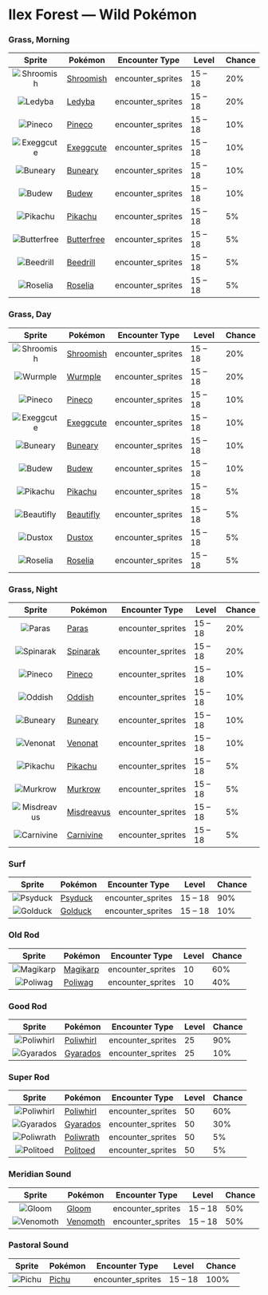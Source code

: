 # Ilex Forest — Wild Pokémon

### Grass, Morning

| Sprite | Pokémon | Encounter Type | Level | Chance |
|:------:|---------|:--------------:|-------|--------|
| ![Shroomish](../../assets/sprites/shroomish/front.gif "Shroomish: If it senses danger, it scatters spores from the top of its head to protect itself.") | [Shroomish](../../pokemon/shroomish.md) | encounter_sprites| 15 – 18 | 20% |
| ![Ledyba](../../assets/sprites/ledyba/front.gif "Ledyba: When the weather turns cold, lots of LEDYBA gather from everywhere to cluster and keep each other warm.") | [Ledyba](../../pokemon/ledyba.md) | encounter_sprites| 15 – 18 | 20% |
| ![Pineco](../../assets/sprites/pineco/front.gif "Pineco: It hangs and waits for flying insect prey to come near. It does not move about much on its own.") | [Pineco](../../pokemon/pineco.md) | encounter_sprites| 15 – 18 | 10% |
| ![Exeggcute](../../assets/sprites/exeggcute/front.gif "Exeggcute: Using telepathy only they can employ, they always form a cluster of six EXEGGCUTE.") | [Exeggcute](../../pokemon/exeggcute.md) | encounter_sprites| 15 – 18 | 10% |
| ![Buneary](../../assets/sprites/buneary/front.gif "Buneary: You can tell how it feels by the way it rolls its ears. When it’s scared, both ears are rolled up.") | [Buneary](../../pokemon/buneary.md) | encounter_sprites| 15 – 18 | 10% |
| ![Budew](../../assets/sprites/budew/front.gif "Budew: When it feels the sun’s warm touch, it opens its bud to release pollen. It lives alongside clear pools.") | [Budew](../../pokemon/budew.md) | encounter_sprites| 15 – 18 | 10% |
| ![Pikachu](../../assets/sprites/pikachu/front.gif "Pikachu: It raises its tail to check its surroundings. The tail is sometimes struck by lightning in this pose.") | [Pikachu](../../pokemon/pikachu.md) | encounter_sprites| 15 – 18 | 5% |
| ![Butterfree](../../assets/sprites/butterfree/front.gif "Butterfree: Water-repellent powder on its wings enables it to collect honey, even in the heaviest of rains.") | [Butterfree](../../pokemon/butterfree.md) | encounter_sprites| 15 – 18 | 5% |
| ![Beedrill](../../assets/sprites/beedrill/front.gif "Beedrill: It has three poison barbs. The barb on its tail secretes the most powerful poison.") | [Beedrill](../../pokemon/beedrill.md) | encounter_sprites| 15 – 18 | 5% |
| ![Roselia](../../assets/sprites/roselia/front.gif "Roselia: ROSELIA that drink nutritionally rich springwater are said to reveal rare coloration when they bloom.") | [Roselia](../../pokemon/roselia.md) | encounter_sprites| 15 – 18 | 5% |

### Grass, Day

| Sprite | Pokémon | Encounter Type | Level | Chance |
|:------:|---------|:--------------:|-------|--------|
| ![Shroomish](../../assets/sprites/shroomish/front.gif "Shroomish: If it senses danger, it scatters spores from the top of its head to protect itself.") | [Shroomish](../../pokemon/shroomish.md) | encounter_sprites| 15 – 18 | 20% |
| ![Wurmple](../../assets/sprites/wurmple/front.gif "Wurmple: It lives among the tall grass and in forests. It repels attacks by  raising up the spikes on its rear.") | [Wurmple](../../pokemon/wurmple.md) | encounter_sprites| 15 – 18 | 20% |
| ![Pineco](../../assets/sprites/pineco/front.gif "Pineco: It hangs and waits for flying insect prey to come near. It does not move about much on its own.") | [Pineco](../../pokemon/pineco.md) | encounter_sprites| 15 – 18 | 10% |
| ![Exeggcute](../../assets/sprites/exeggcute/front.gif "Exeggcute: Using telepathy only they can employ, they always form a cluster of six EXEGGCUTE.") | [Exeggcute](../../pokemon/exeggcute.md) | encounter_sprites| 15 – 18 | 10% |
| ![Buneary](../../assets/sprites/buneary/front.gif "Buneary: You can tell how it feels by the way it rolls its ears. When it’s scared, both ears are rolled up.") | [Buneary](../../pokemon/buneary.md) | encounter_sprites| 15 – 18 | 10% |
| ![Budew](../../assets/sprites/budew/front.gif "Budew: When it feels the sun’s warm touch, it opens its bud to release pollen. It lives alongside clear pools.") | [Budew](../../pokemon/budew.md) | encounter_sprites| 15 – 18 | 10% |
| ![Pikachu](../../assets/sprites/pikachu/front.gif "Pikachu: It raises its tail to check its surroundings. The tail is sometimes struck by lightning in this pose.") | [Pikachu](../../pokemon/pikachu.md) | encounter_sprites| 15 – 18 | 5% |
| ![Beautifly](../../assets/sprites/beautifly/front.gif "Beautifly: Vibrantly patterned wings are its prominent feature. It sucks sweet flower nectar with its long mouth.") | [Beautifly](../../pokemon/beautifly.md) | encounter_sprites| 15 – 18 | 5% |
| ![Dustox](../../assets/sprites/dustox/front.gif "Dustox: It scatters its fine dust all over when it is attacked. It is a nocturnal Pokémon.") | [Dustox](../../pokemon/dustox.md) | encounter_sprites| 15 – 18 | 5% |
| ![Roselia](../../assets/sprites/roselia/front.gif "Roselia: ROSELIA that drink nutritionally rich springwater are said to reveal rare coloration when they bloom.") | [Roselia](../../pokemon/roselia.md) | encounter_sprites| 15 – 18 | 5% |

### Grass, Night

| Sprite | Pokémon | Encounter Type | Level | Chance |
|:------:|---------|:--------------:|-------|--------|
| ![Paras](../../assets/sprites/paras/front.gif "Paras: As its body grows, large mushrooms named tochukaso start sprouting out of its back.") | [Paras](../../pokemon/paras.md) | encounter_sprites| 15 – 18 | 20% |
| ![Spinarak](../../assets/sprites/spinarak/front.gif "Spinarak: It spins a web using fine--but durable--thread. It then waits patiently for prey to be trapped.") | [Spinarak](../../pokemon/spinarak.md) | encounter_sprites| 15 – 18 | 20% |
| ![Pineco](../../assets/sprites/pineco/front.gif "Pineco: It hangs and waits for flying insect prey to come near. It does not move about much on its own.") | [Pineco](../../pokemon/pineco.md) | encounter_sprites| 15 – 18 | 10% |
| ![Oddish](../../assets/sprites/oddish/front.gif "Oddish: If exposed to moonlight, it starts to move. It roams far and wide at night to scatter its seeds.") | [Oddish](../../pokemon/oddish.md) | encounter_sprites| 15 – 18 | 10% |
| ![Buneary](../../assets/sprites/buneary/front.gif "Buneary: You can tell how it feels by the way it rolls its ears. When it’s scared, both ears are rolled up.") | [Buneary](../../pokemon/buneary.md) | encounter_sprites| 15 – 18 | 10% |
| ![Venonat](../../assets/sprites/venonat/front.gif "Venonat: Poison oozes from all over its body. It catches and eats small bugs at night that are attracted by light.") | [Venonat](../../pokemon/venonat.md) | encounter_sprites| 15 – 18 | 10% |
| ![Pikachu](../../assets/sprites/pikachu/front.gif "Pikachu: It raises its tail to check its surroundings. The tail is sometimes struck by lightning in this pose.") | [Pikachu](../../pokemon/pikachu.md) | encounter_sprites| 15 – 18 | 5% |
| ![Murkrow](../../assets/sprites/murkrow/front.gif "Murkrow: It is said that when chased, it lures its attacker onto dark mountain trails where the foe will get lost.") | [Murkrow](../../pokemon/murkrow.md) | encounter_sprites| 15 – 18 | 5% |
| ![Misdreavus](../../assets/sprites/misdreavus/front.gif "Misdreavus: It loves to bite and yank people’s hair from behind without warning, just to see their shocked reactions.") | [Misdreavus](../../pokemon/misdreavus.md) | encounter_sprites| 15 – 18 | 5% |
| ![Carnivine](../../assets/sprites/carnivine/front.gif "Carnivine: It walks around on its tentacles in search of a tree branch where it can dangle down and ambush prey.") | [Carnivine](../../pokemon/carnivine.md) | encounter_sprites| 15 – 18 | 5% |

### Surf

| Sprite | Pokémon | Encounter Type | Level | Chance |
|:------:|---------|:--------------:|-------|--------|
| ![Psyduck](../../assets/sprites/psyduck/front.gif "Psyduck: If its chronic headache peaks, it may exhibit odd powers. It seems unable to recall such an episode.") | [Psyduck](../../pokemon/psyduck.md) | encounter_sprites| 15 – 18 | 90% |
| ![Golduck](../../assets/sprites/golduck/front.gif "Golduck: It appears by waterways at dusk. It may use telekinetic powers if its forehead glows mysteriously.") | [Golduck](../../pokemon/golduck.md) | encounter_sprites| 15 – 18 | 10% |

### Old Rod

| Sprite | Pokémon | Encounter Type | Level | Chance |
|:------:|---------|:--------------:|-------|--------|
| ![Magikarp](../../assets/sprites/magikarp/front.gif "Magikarp: For no reason, it jumps and splashes about, making it easy for predators like PIDGEOTTO to catch it mid-jump.") | [Magikarp](../../pokemon/magikarp.md) | encounter_sprites| 10 | 60% |
| ![Poliwag](../../assets/sprites/poliwag/front.gif "Poliwag: The direction of its belly spiral differs by area. The equator is thought to have an effect on this.") | [Poliwag](../../pokemon/poliwag.md) | encounter_sprites| 10 | 40% |

### Good Rod

| Sprite | Pokémon | Encounter Type | Level | Chance |
|:------:|---------|:--------------:|-------|--------|
| ![Poliwhirl](../../assets/sprites/poliwhirl/front.gif "Poliwhirl: The skin on most of its body is moist. However, the skin on its belly spiral feels smooth.") | [Poliwhirl](../../pokemon/poliwhirl.md) | encounter_sprites| 25 | 90% |
| ![Gyarados](../../assets/sprites/gyarados/front.gif "Gyarados: Once it appears, it goes on a rampage. It remains enraged until it demolishes everything around it.") | [Gyarados](../../pokemon/gyarados.md) | encounter_sprites| 25 | 10% |

### Super Rod

| Sprite | Pokémon | Encounter Type | Level | Chance |
|:------:|---------|:--------------:|-------|--------|
| ![Poliwhirl](../../assets/sprites/poliwhirl/front.gif "Poliwhirl: The skin on most of its body is moist. However, the skin on its belly spiral feels smooth.") | [Poliwhirl](../../pokemon/poliwhirl.md) | encounter_sprites| 50 | 60% |
| ![Gyarados](../../assets/sprites/gyarados/front.gif "Gyarados: Once it appears, it goes on a rampage. It remains enraged until it demolishes everything around it.") | [Gyarados](../../pokemon/gyarados.md) | encounter_sprites| 50 | 30% |
| ![Poliwrath](../../assets/sprites/poliwrath/front.gif "Poliwrath: Although an energetic, skilled swimmer that uses all of its muscles, it lives on dry land.") | [Poliwrath](../../pokemon/poliwrath.md) | encounter_sprites| 50 | 5% |
| ![Politoed](../../assets/sprites/politoed/front.gif "Politoed: Whenever three or more of these get together, they sing in a loud voice that sounds like bellowing.") | [Politoed](../../pokemon/politoed.md) | encounter_sprites| 50 | 5% |

### Meridian Sound

| Sprite | Pokémon | Encounter Type | Level | Chance |
|:------:|---------|:--------------:|-------|--------|
| ![Gloom](../../assets/sprites/gloom/front.gif "Gloom: It secretes a sticky, drool-like honey. Although sweet, it smells too repulsive to get very close.") | [Gloom](../../pokemon/gloom.md) | encounter_sprites| 15 – 18 | 50% |
| ![Venomoth](../../assets/sprites/venomoth/front.gif "Venomoth: The powder on its wings is poisonous if it is dark in hue. If it is light in hue, it causes paralysis.") | [Venomoth](../../pokemon/venomoth.md) | encounter_sprites| 15 – 18 | 50% |

### Pastoral Sound

| Sprite | Pokémon | Encounter Type | Level | Chance |
|:------:|---------|:--------------:|-------|--------|
| ![Pichu](../../assets/sprites/pichu/front.gif "Pichu: Despite its small size, it can zap even adult humans. However, if it does so, it also surprises itself.") | [Pichu](../../pokemon/pichu.md) | encounter_sprites| 15 – 18 | 100% |

